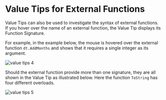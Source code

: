 # Value Tips for External Functions

Value Tips can also be used to investigate the syntax of external functions. If you hover over the name of an external function, the Value Tip displays its Function Signature.

For example, in the example below, the mouse is hovered over the external function `dt.AddMonths` and shows that it requires a single integer as its argument.

![value tips 4](../img/value-tips-4.png)

Should the external function provide more than one signature, they are all shown in the Value Tip as illustrated below. Here the function `ToString` has four different overloads.

![value tips 5](../img/value-tips-5.png)
